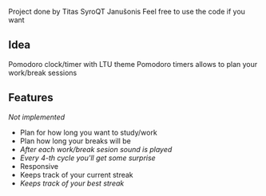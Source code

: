 Project done by Titas SyroQT Janušonis
Feel free to use the code if you want

## Idea

Pomodoro clock/timer with LTU theme
Pomodoro timers allows to plan your work/break sessions

## Features

_Not implemented_

- Plan for how long you want to study/work
- Plan how long your breaks will be
- _After each work/break sesion sound is played_
- _Every 4-th cycle you'll get some surprise_
- Responsive
- Keeps track of your current streak
- _Keeps track of your best streak_

